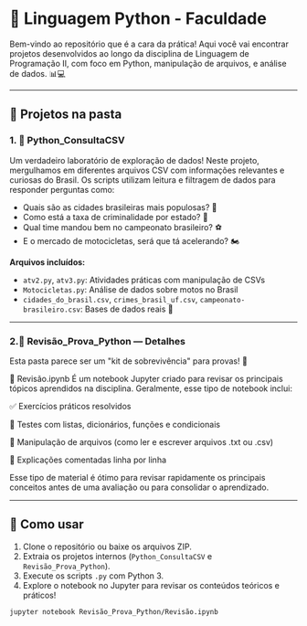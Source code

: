 # 🐍 Linguagem Python - Faculdade

Bem-vindo ao repositório que é a cara da prática! Aqui você vai encontrar projetos desenvolvidos ao longo da disciplina de Linguagem de Programação II, com foco em Python, manipulação de arquivos, e análise de dados. 📊💻

---

## 📁 Projetos na pasta

### 1. 🔎 **Python_ConsultaCSV**
Um verdadeiro laboratório de exploração de dados! Neste projeto, mergulhamos em diferentes arquivos CSV com informações relevantes e curiosas do Brasil. Os scripts utilizam leitura e filtragem de dados para responder perguntas como:

- Quais são as cidades brasileiras mais populosas? 🌆
- Como está a taxa de criminalidade por estado? 🚨
- Qual time mandou bem no campeonato brasileiro? ⚽
- E o mercado de motocicletas, será que tá acelerando? 🏍️

**Arquivos incluídos:**
- `atv2.py`, `atv3.py`: Atividades práticas com manipulação de CSVs
- `Motocicletas.py`: Análise de dados sobre motos no Brasil
- `cidades_do_brasil.csv`, `crimes_brasil_uf.csv`, `campeonato-brasileiro.csv`: Bases de dados reais 📁

---

### 2.🧠 Revisão_Prova_Python — Detalhes
Esta pasta parece ser um "kit de sobrevivência" para provas! 💼

📘 Revisão.ipynb
É um notebook Jupyter criado para revisar os principais tópicos aprendidos na disciplina. Geralmente, esse tipo de notebook inclui:

✅ Exercícios práticos resolvidos

🧪 Testes com listas, dicionários, funções e condicionais

📂 Manipulação de arquivos (como ler e escrever arquivos .txt ou .csv)

💬 Explicações comentadas linha por linha

Esse tipo de material é ótimo para revisar rapidamente os principais conceitos antes de uma avaliação ou para consolidar o aprendizado.

---

## 🚀 Como usar

1. Clone o repositório ou baixe os arquivos ZIP.
2. Extraia os projetos internos (`Python_ConsultaCSV` e `Revisão_Prova_Python`).
3. Execute os scripts `.py` com Python 3.
4. Explore o notebook no Jupyter para revisar os conteúdos teóricos e práticos!

```bash
jupyter notebook Revisão_Prova_Python/Revisão.ipynb

